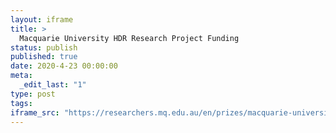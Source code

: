 ```yaml
---
layout: iframe
title: >
  Macquarie University HDR Research Project Funding
status: publish
published: true
date: 2020-4-23 00:00:00
meta:
  _edit_last: "1"
type: post
tags:
iframe_src: "https://researchers.mq.edu.au/en/prizes/macquarie-university-hdr-research-project-funding"
---
```

        